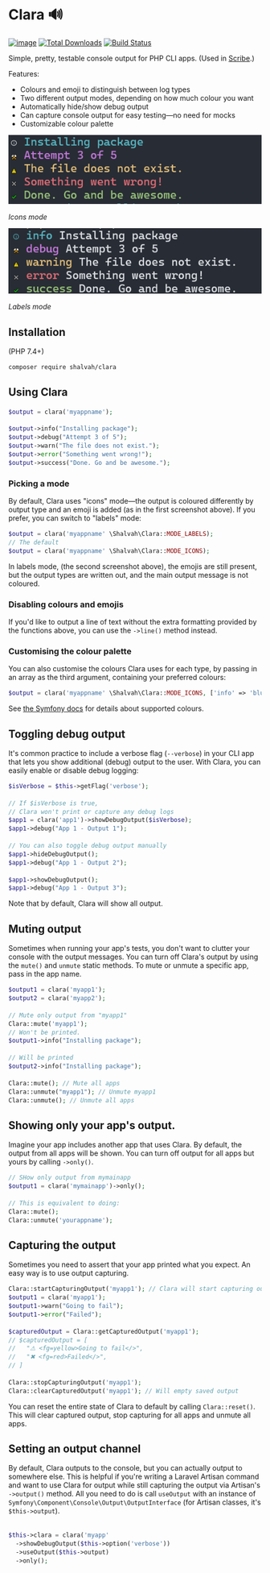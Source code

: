 # Clara 🔊
[![image](http://img.shields.io/packagist/v/shalvah/clara.svg?style=flat)](https://packagist.org/packages/shalvah/clara) [![Total Downloads](https://poser.pugx.org/shalvah/clara/downloads)](https://packagist.org/packages/shalvah/clara) [![Build Status](https://travis-ci.com/shalvah/clara.svg?branch=master)](https://travis-ci.com/shalvah/clara)

Simple, pretty, testable console output for PHP CLI apps. (Used in [Scribe](http://scribe.knuckles.wtf/laravel).)

Features:
- Colours and emoji to distinguish between log types
- Two different output modes, depending on how much colour you want
- Automatically hide/show debug output
- Can capture console output for easy testing—no need for mocks
- Customizable colour palette

<p align="center">

<img alt="Icons mode" src="./screenshot-icons.png">

<em>Icons mode</em>

<img alt="Labels mode" src="./screenshot-labels.png" >

<em>Labels mode</em>

</p>

## Installation
(PHP 7.4+)

```bash
composer require shalvah/clara
```

## Using Clara

```php
$output = clara('myappname');

$output->info("Installing package");
$output->debug("Attempt 3 of 5");
$output->warn("The file does not exist.");
$output->error("Something went wrong!");
$output->success("Done. Go and be awesome.");
```

### Picking a mode
By default, Clara uses "icons" mode—the output is coloured differently by output type and an emoji is added (as in the first screenshot above). If you prefer, you can switch to "labels" mode:

```php
$output = clara('myappname' \Shalvah\Clara::MODE_LABELS);
// The default
$output = clara('myappname' \Shalvah\Clara::MODE_ICONS);
```

In labels mode, (the second screenshot above), the emojis are still present, but the output types are written out, and the main output message is not coloured.

### Disabling colours and emojis
If you'd like to output a line of text without the extra formatting provided by the functions above, you can use the `->line()` method instead.

### Customising the colour palette
You can also customise the colours Clara uses for each type, by passing in an array as the third argument, containing your preferred colours:

```php
$output = clara('myappname' \Shalvah\Clara::MODE_ICONS, ['info' => 'blue']);
```

See [the Symfony docs](https://symfony.com/doc/current/console/coloring.html) for details about supported colours.


## Toggling debug output
It's common practice to include a verbose flag (`--verbose`) in your CLI app that lets you show additional (debug) output to the user. With Clara, you can easily enable or disable debug logging: 

```php
$isVerbose = $this->getFlag('verbose');

// If $isVerbose is true,
// Clara won't print or capture any debug logs
$app1 = clara('app1')->showDebugOutput($isVerbose); 
$app1->debug("App 1 - Output 1");

// You can also toggle debug output manually
$app1->hideDebugOutput();
$app1->debug("App 1 - Output 2");

$app1->showDebugOutput();
$app1->debug("App 1 - Output 3");
```

Note that by default, Clara will show all output.

## Muting output
Sometimes when running your app's tests, you don't want to clutter your console with the output messages. You can turn off Clara's output by using the `mute()` and `unmute` static methods. To mute or unmute a specific app, pass in the app name.

```php
$output1 = clara('myapp1');
$output2 = clara('myapp2');

// Mute only output from "myapp1"
Clara::mute('myapp1');
// Won't be printed.
$output1->info("Installing package");

// Will be printed
$output2->info("Installing package");

Clara::mute(); // Mute all apps
Clara::unmute("myapp1"); // Unmute myapp1
Clara::unmute(); // Unmute all apps
```

## Showing only your app's output. 
Imagine your app includes another app that uses Clara. By default, the output from all apps will be shown. You can turn off output for all apps but yours by calling `->only()`.

```php
// SHow only output from mymainapp
$output1 = clara('mymainapp')->only();

// This is equivalent to doing:
Clara::mute();
Clara::unmute('yourappname');
```

## Capturing the output
Sometimes you need to assert that your app printed what you expect. An easy way is to use output capturing.

```php
Clara::startCapturingOutput('myapp1'); // Clara will start capturing output from myapp1
$output1 = clara('myapp1');
$output1->warn("Going to fail");
$output1->error("Failed");

$capturedOutput = Clara::getCapturedOutput('myapp1');
// $capturedOutput = [
//   "⚠ <fg=yellow>Going to fail</>",
//   "✖ <fg=red>Failed</>",
// ]

Clara::stopCapturingOutput('myapp1');
Clara::clearCapturedOutput('myapp1'); // Will empty saved output
``` 

You can reset the entire state of Clara to default by calling `Clara::reset()`. This will clear captured output, stop capturing for all apps and unmute all apps.

## Setting an output channel
By default, Clara outputs to the console, but you can actually output to somewhere else. This is helpful if you're writing a Laravel Artisan command and want to use Clara for output while still capturing the output via Artisan's `->output()` method. All you need to do is call `useOutput` with an instance of `Symfony\Component\Console\Output\OutputInterface` (for Artisan classes, it's `$this->output`).

```php

$this->clara = clara('myapp'
  ->showDebugOutput($this->option('verbose'))
  ->useOutput($this->output)
  ->only();
```